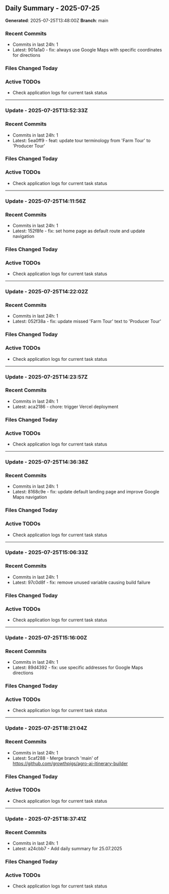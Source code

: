 ## Daily Summary - 2025-07-25

**Generated**: 2025-07-25T13:48:00Z
**Branch**: main


### Recent Commits
- Commits in last 24h: 1
- Latest: 901a1a0 - fix: always use Google Maps with specific coordinates for directions

### Files Changed Today

### Active TODOs
- Check application logs for current task status


---

### Update - 2025-07-25T13:52:33Z

### Recent Commits
- Commits in last 24h: 1
- Latest: 5ea0ff9 - feat: update tour terminology from 'Farm Tour' to 'Producer Tour'

### Files Changed Today

### Active TODOs
- Check application logs for current task status


---

### Update - 2025-07-25T14:11:56Z

### Recent Commits
- Commits in last 24h: 1
- Latest: 152f8fe - fix: set home page as default route and update navigation

### Files Changed Today

### Active TODOs
- Check application logs for current task status


---

### Update - 2025-07-25T14:22:02Z

### Recent Commits
- Commits in last 24h: 1
- Latest: 052f38a - fix: update missed 'Farm Tour' text to 'Producer Tour'

### Files Changed Today

### Active TODOs
- Check application logs for current task status


---

### Update - 2025-07-25T14:23:57Z

### Recent Commits
- Commits in last 24h: 1
- Latest: aca2186 - chore: trigger Vercel deployment

### Files Changed Today

### Active TODOs
- Check application logs for current task status


---

### Update - 2025-07-25T14:36:38Z

### Recent Commits
- Commits in last 24h: 1
- Latest: 8168c9e - fix: update default landing page and improve Google Maps navigation

### Files Changed Today

### Active TODOs
- Check application logs for current task status


---

### Update - 2025-07-25T15:06:33Z

### Recent Commits
- Commits in last 24h: 1
- Latest: 97c0d8f - fix: remove unused variable causing build failure

### Files Changed Today

### Active TODOs
- Check application logs for current task status


---

### Update - 2025-07-25T15:16:00Z

### Recent Commits
- Commits in last 24h: 1
- Latest: 89d4392 - fix: use specific addresses for Google Maps directions

### Files Changed Today

### Active TODOs
- Check application logs for current task status


---

### Update - 2025-07-25T18:21:04Z

### Recent Commits
- Commits in last 24h: 1
- Latest: 5caf288 - Merge branch 'main' of https://github.com/growthpigs/agro-ai-itinerary-builder

### Files Changed Today

### Active TODOs
- Check application logs for current task status


---

### Update - 2025-07-25T18:37:41Z

### Recent Commits
- Commits in last 24h: 1
- Latest: a24cbb7 - Add daily summary for 25.07.2025

### Files Changed Today

### Active TODOs
- Check application logs for current task status

